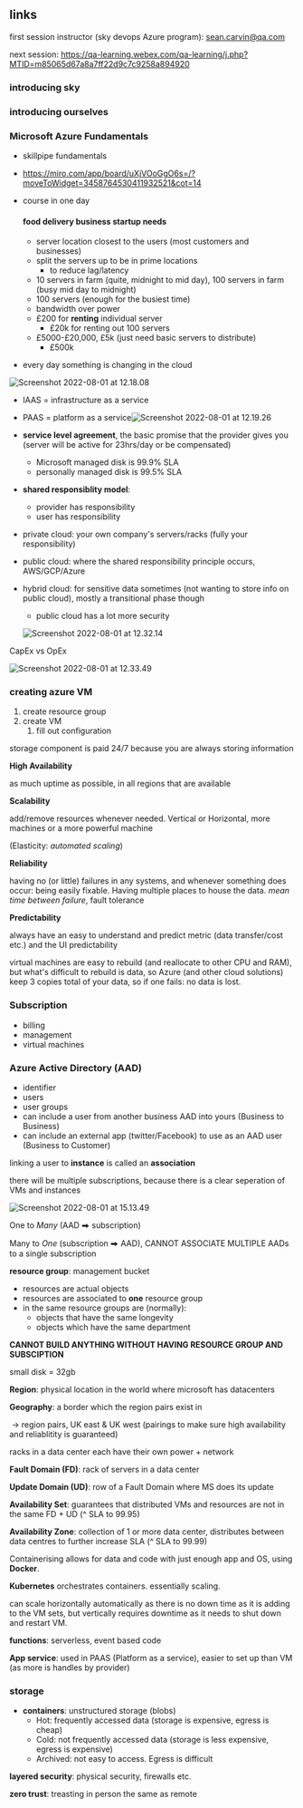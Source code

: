 ## links

first session instructor (sky devops Azure program): sean.carvin@qa.com

next session: https://qa-learning.webex.com/qa-learning/j.php?MTID=m85065d67a8a7ff22d9c7c9258a894920

### introducing sky

### introducing ourselves

### Microsoft Azure Fundamentals
- skillpipe fundamentals 

- https://miro.com/app/board/uXjVOoGgO6s=/?moveToWidget=3458764530411932521&cot=14

- course in one day

  #### food delivery business startup needs

  - server location closest to the users (most customers and businesses)
  - split the servers up to be in prime locations
    - to reduce lag/latency
  - 10 servers in farm (quite, midnight to mid day), 100 servers in farm (busy mid day to midnight)
  - 100 servers (enough for the busiest time)
  - bandwidth over power
  - £200 for **renting** individual server
    - £20k for renting out 100 servers
  - £5000-£20,000, £5k (just need basic servers to distribute)
    - £500k

- every day something is changing in the cloud

![Screenshot 2022-08-01 at 12.18.08](https://imgur.com/o9ucKHw.png)

- IAAS = infrastructure as a service 
- PAAS = platform as a service![Screenshot 2022-08-01 at 12.19.26](https://imgur.com/hLrqvuS.png)

- **service level agreement**, the basic promise that the provider gives you (server will be active for 23hrs/day or be compensated)

  - Microsoft managed disk is 99.9% SLA
  - personally managed disk is 99.5% SLA

- **shared responsiblity model**:

  - provider has responsibility 
  - user has responsibility 

- private cloud: your own company's servers/racks (fully your responsibility)

- public cloud: where the shared responsibility principle occurs, AWS/GCP/Azure

- hybrid cloud: for sensitive data sometimes (not wanting to store info on public cloud), mostly a transitional phase though

  - public cloud has a lot more security

  ![Screenshot 2022-08-01 at 12.32.14](https://imgur.com/YZaL8En.png)

CapEx vs OpEx

![Screenshot 2022-08-01 at 12.33.49](https://imgur.com/fNrGCCk.png)

### creating azure VM

1. create resource group
2. create VM
   1. fill out configuration 

storage component is paid 24/7 because you are always storing information

**High Availability**

as much uptime as possible, in all regions that are available

**Scalability**

add/remove resources whenever needed. Vertical or Horizontal, more machines or a more powerful machine

(Elasticity: *automated scaling*)

**Reliability**

having no (or little) failures in any systems, and whenever something does occur: being easily fixable. Having multiple places to house the data. *mean time between failure*, fault tolerance 

**Predictability**

always have an easy to understand and predict metric (data transfer/cost etc.) and the UI predictability 



virtual machines are easy to rebuild (and reallocate to other CPU and RAM), but what's difficult to rebuild is data, so Azure (and other cloud solutions) keep 3 copies total of your data, so if one fails: no data is lost.

### Subscription 

- billing
- management
- virtual machines

### Azure Active Directory (AAD)

- identifier
- users
- user groups
- can include a user from another business AAD into yours (Business to Business)
- can include an external app (twitter/Facebook) to use as an AAD user (Business to Customer)

linking a user to **instance** is called an **association**

there will be multiple subscriptions, because there is a clear seperation of VMs and instances

![Screenshot 2022-08-01 at 15.13.49](https://imgur.com/qn1XDt4.png)

One to *Many* (AAD ⮕ subscription)

Many to *One* (subscription ⮕ AAD), CANNOT ASSOCIATE MULTIPLE AADs to a single subscription

**resource group**: management bucket

- resources are actual objects
- resources are associated to **one** resource group
- in the same resource groups are (normally):
  - objects that have the same longevity
  - objects which have the same department

**CANNOT BUILD ANYTHING WITHOUT HAVING RESOURCE GROUP AND SUBSCIPTION**



small disk = 32gb



**Region**: physical location in the world where microsoft has datacenters

**Geography**: a border which the region pairs exist in

​	-> region pairs, UK east & UK west (pairings to make sure high availability and reliablitity is guaranteed)



racks in a data center each have their own power + network

**Fault Domain (FD)**: rack of servers in a data center

**Update Domain (UD)**: row of a Fault Domain where MS does its update



**Availability Set**: guarantees that distributed VMs and resources are not in the same FD + UD (^ SLA to 99.95)

**Availability Zone**: collection of 1 or more data center, distributes between data centres to further increase SLA (^ SLA to 99.99)





Containerising allows for data and code with just enough app and OS, using **Docker**.

**Kubernetes** orchestrates containers. essentially scaling.



can scale horizontally automatically as there is no down time as it is adding to the VM sets, but vertically requires downtime as it needs to shut down and restart VM.



**functions**: serverless, event based code

**App service**: used in PAAS (Platform as a service), easier to set up than VM (as more is handles by provider)



### storage

- **containers**: unstructured storage (blobs)
  - Hot: frequently accessed data (storage is expensive, egress is cheap)
  - Cold: not frequently accessed data (storage is less expensive, egress is expensive)
  - Archived: not easy to access. Egress is difficult

**layered security**: physical security, firewalls etc.

**zero trust**: treasting in person the same as remote
